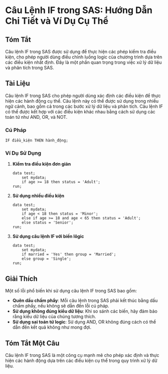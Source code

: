 <!--
Meta Description: # Câu Lệnh IF trong SAS: Hướng Dẫn Chi Tiết và Ví Dụ Cụ Thể ## Tóm Tắt Câu lệnh IF trong SAS được sử dụng để thực hiện các phép kiểm tra điều kiện, ch...
Meta Keywords: trong, sas, câu, dụng, các
-->

# Câu Lệnh IF trong SAS: Hướng Dẫn Chi Tiết và Ví Dụ Cụ Thể

## Tóm Tắt
Câu lệnh IF trong SAS được sử dụng để thực hiện các phép kiểm tra điều kiện, cho phép người dùng điều chỉnh luồng logic của chương trình dựa trên các điều kiện nhất định. Đây là một phần quan trọng trong việc xử lý dữ liệu và phân tích trong SAS.

## Tài Liệu
Câu lệnh IF trong SAS cho phép người dùng xác định các điều kiện để thực hiện các hành động cụ thể. Câu lệnh này có thể được sử dụng trong nhiều ngữ cảnh, bao gồm cả trong các bước xử lý dữ liệu và phân tích. Câu lệnh IF có thể được kết hợp với các điều kiện khác nhau bằng cách sử dụng các toán tử như AND, OR, và NOT.

### Cú Pháp
```sas
IF điều_kiện THEN hành_động;
```

### Ví Dụ Sử Dụng
1. **Kiểm tra điều kiện đơn giản**
   ```sas
   data test;
       set mydata;
       if age >= 18 then status = 'Adult';
   run;
   ```

2. **Sử dụng nhiều điều kiện**
   ```sas
   data test;
       set mydata;
       if age < 18 then status = 'Minor';
       else if age >= 18 and age < 65 then status = 'Adult';
       else status = 'Senior';
   run;
   ```

3. **Sử dụng câu lệnh IF với biến lôgic**
   ```sas
   data test;
       set mydata;
       if married = 'Yes' then group = 'Married';
       else group = 'Single';
   run;
   ```

## Giải Thích
Một số lỗi phổ biến khi sử dụng câu lệnh IF trong SAS bao gồm:

- **Quên dấu chấm phẩy**: Mỗi câu lệnh trong SAS phải kết thúc bằng dấu chấm phẩy, nếu không sẽ dẫn đến lỗi cú pháp.
- **Sử dụng không đúng kiểu dữ liệu**: Khi so sánh các biến, hãy đảm bảo rằng kiểu dữ liệu của chúng tương thích.
- **Sử dụng sai toán tử logic**: Sử dụng AND, OR không đúng cách có thể dẫn đến kết quả không như mong đợi.

## Tóm Tắt Một Câu
Câu lệnh IF trong SAS là một công cụ mạnh mẽ cho phép xác định và thực hiện các hành động dựa trên các điều kiện cụ thể trong quy trình xử lý dữ liệu.